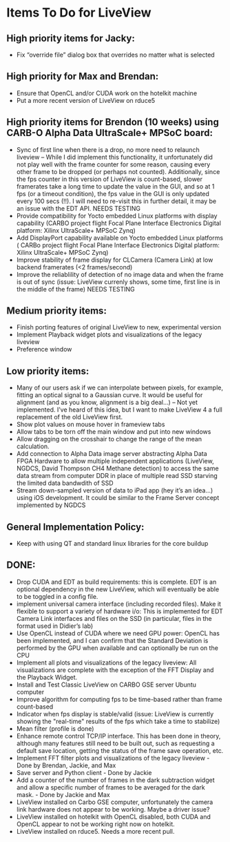 # Items To Do for LiveView

## High priority items for Jacky:
*	Fix “override file” dialog box that overrides no matter what is selected

## High priority for Max and Brendan:
* Ensure that OpenCL and/or CUDA work on the hotelkit machine
* Put a more recent version of LiveView on rduce5

## High priority items for Brendon (10 weeks) using CARB-O Alpha Data UltraScale+ MPSoC board:
*	Sync of first line when there is a drop, no more need to relaunch liveview – While I did implement this functionality, it unfortunately did not play well with the frame counter for some reason, causing every other frame to be dropped (or perhaps not counted). Additionally, since the fps counter in this version of LiveView is count-based, slower framerates take a long time to update the value in the GUI, and so at 1 fps (or a timeout condition), the fps value in the GUI is only updated every 100 secs (!!). I will need to re-visit this in further detail, it may be an issue with the EDT API. NEEDS TESTING
* Provide compatibility for Yocto embedded Linux platforms with display capability (CARBO project flight Focal Plane Interface Electronics Digital platform: Xilinx UltraScale+ MPSoC Zynq)
* Add DisplayPort capability available on Yocto embedded Linux platforms ( CARBo project flight Focal Plane Interface Electronics Digital platform: Xilinx UltraScale+ MPSoC Zynq)
* Improve stability of frame display for CLCamera (Camera Link) at low backend framerates (<2 frames/second)
* Improve the reliablility of detection of no image data and when the frame is out of sync (issue: LiveView currenly shows, some time, first line is in the middle of the frame) NEEDS TESTING

## Medium priority items:
* Finish porting features of original LiveView to new, experimental version
* Implement Playback widget plots and visualizations of the legacy liveview
* Preference window

## Low priority items:
*	Many of our users ask if we can interpolate between pixels, for example, fitting an optical signal to a Gaussian curve. It would be useful for alignment (and as you know, alignment is a big deal…) – Not yet implemented. I’ve heard of this idea, but I want to make LiveView 4 a full replacement of the old LiveView first.
* Show plot values on mouse hover in frameview tabs
* Allow tabs to be torn off the main window and put into new windows
* Allow dragging on the crosshair to change the range of the mean calculation.
* Add connection to Alpha Data image server abstracting Alpha Data FPGA Hardware to allow multiple independent applications (LiveView, NGDCS, David Thompson CH4 Methane detection) to access the same data stream from computer DDR in place of multiple read SSD starving the limited data bandwdith of SSD
*	Stream down-sampled version of data to iPad app (hey it’s an idea…) using iOS development. It could be similar to the Frame Server concept implemented by NGDCS

## General Implementation Policy:
*	Keep with using QT and standard linux libraries for the core buildup

## DONE:
* Drop CUDA and EDT as build requirements: this is complete. EDT is an optional dependency in the new LiveView, which will eventually be able to be toggled in a config file.
*	implement universal camera interface (including recorded files). Make it flexible to support a variety of hardware i/o: This is implemented for EDT Camera Link interfaces and files on the SSD (in particular, files in the format used in Didier’s lab)
*	Use OpenCL instead of CUDA where we need GPU power: OpenCL has been implemented, and I can confirm that the Standard Deviation is performed by the GPU when available and can optionally be run on the CPU
*	Implement all plots and visualizations of the legacy liveview: All visualizations are complete with the exception of the FFT Display and the Playback Widget.
* Install and Test Classic LiveView on CARBO GSE server Ubuntu computer
* Improve algorithm for computing fps to be time-based rather than frame count-based
* Indicator when fps display is stable/valid (issue: LiveView is currently showing the "real-time" results of the fps which take a time to stabilize)
* Mean filter (profile is done)
* Enhance remote control TCP/IP interface. This has been done in theory, although many features still need to be built out, such as requesting a default save location, getting the status of the frame save operation, etc.
* Implement FFT filter plots and visualizations of the legacy liveview - Done by Brendan, Jackie, and Max
* Save server and Python client - Done by Jackie
* Add a counter of the number of frames in the dark subtraction widget and allow a specific number of frames to be averaged for the dark mask. - Done by Jackie and Max
* LiveView installed on Carbo GSE computer, unfortunately the camera link hardware does not appear to be working. Maybe a driver issue?
* LiveView installed on hotelkit with OpenCL disabled, both CUDA and OpenCL appear to not be working right now on hotelkit.
* LiveView installed on rduce5. Needs a more recent pull.
